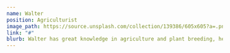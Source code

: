 ```yaml
---
name: Walter
position: Agriculturist
image_path: https://source.unsplash.com/collection/139386/605x605?a=.png
link: "#"
blurb: Walter has great knowledge in agriculture and plant breeding, he has participated in many projects related to Medicinal Cannabis.
---
```

